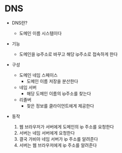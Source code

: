 # DNS

+ DNS란?
    + 도메인 이름 시스템이다

+ 기능
    + 도메인을 ip주소로 바꾸고 해당 ip주소로 접속하게 한다

+ 구성
    + 도메인 네임 스페이스
        + 도메인 이름 저장을 분산한다
    + 네임 서버
        + 해당 도메인 이름의 ip주소를 찾는다
    + 리졸버
        + 찾은 정보를 클라이언트에게 제공한다

+ 동작 
    1. 웹 브라우저가 서버에게 도메인의 ip 주소를 요청한다
    2. 서버는 네임 서버에게 요청한다
    3. 결국 가비아 네임 서버가 ip 주소를 알려준다
    4. 서버는 웹 브라우저에게 ip 주소를 알려준다